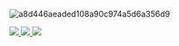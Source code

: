 ![a8d446aeaded108a90c974a5d6a356d9](https://user-images.githubusercontent.com/51414398/136880783-b7176432-fe37-4ea9-96dd-e0aa79d12ee3.gif)

 <p align="left">

  <a href="https://www.linkedin.com/in/danilodonato/" alt="Linkedin">
    <img src="https://img.shields.io/badge/-Linkedin-1A1C26?style=for-the-badge&logo=Linkedin&logoColor=3BBFA7&link=https://www.linkedin.com/in/danilodonato/"/>
  </a>


  <a href="https://www.instagram.com/daan.py/" alt="Instagram">
    <img src="https://img.shields.io/badge/-Instagram-1A1C26?style=for-the-badge&logo=Instagram&logoColor=3BBFA7&link=https://www.instagram.com/daan.py/"/>
  </a>


  <a href="https://discord.gg/kzCs586SHe" alt="Discord">
    <img src="https://img.shields.io/badge/-Discord-1A1C26?style=for-the-badge&logo=Discord&logoColor=3BBFA7&link=https://discord.gg/kzCs586SHe"/>
	  
  </a>
	

 		
	
</p>  



	
